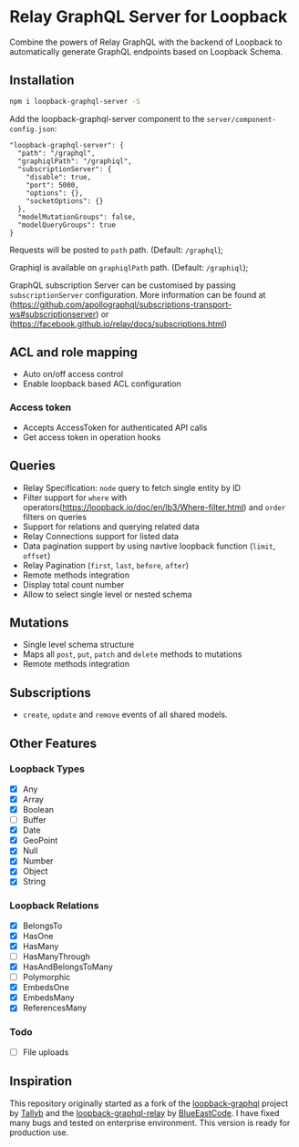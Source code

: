 # Relay GraphQL Server for Loopback

Combine the powers of Relay GraphQL with the backend of Loopback to automatically generate GraphQL endpoints based on Loopback Schema. 

## Installation

```sh
npm i loopback-graphql-server -S
```
Add the loopback-graphql-server component to the `server/component-config.json`: 

```
"loopback-graphql-server": {
  "path": "/graphql",
  "graphiqlPath": "/graphiql",
  "subscriptionServer": {
    "disable": true,
    "port": 5000,
    "options": {},
    "socketOptions": {}
  },
  "modelMutationGroups": false,
  "modelQueryGroups": true
}
```

Requests will be posted to `path` path. (Default: `/graphql`);

Graphiql is available on `graphiqlPath` path. (Default: `/graphiql`);

GraphQL subscription Server can be customised by passing `subscriptionServer` configuration. More information can be found at (https://github.com/apollographql/subscriptions-transport-ws#subscriptionserver) or (https://facebook.github.io/relay/docs/subscriptions.html)

## ACL and role mapping
- Auto on/off access control 
- Enable loopback based ACL configuration

### Access token
- Accepts AccessToken for authenticated API calls
- Get access token in operation hooks

## Queries
- Relay Specification: `node` query to fetch single entity by ID
- Filter support for `where` with operators(https://loopback.io/doc/en/lb3/Where-filter.html) and `order` filters on queries
- Support for relations and querying related data
- Relay Connections support for listed data
- Data pagination support by using navtive loopback function (`limit`, `offset`)
- Relay Pagination (`first`, `last`, `before`, `after`)
- Remote methods integration
- Display total count number 
- Allow to select single level or nested schema

## Mutations
- Single level schema structure
- Maps all `post`, `put`, `patch` and `delete` methods to mutations
- Remote methods integration

## Subscriptions
- `create`, `update` and `remove` events of all shared models.

## Other Features
### Loopback Types
- [x] Any
- [x] Array
- [x] Boolean
- [ ] Buffer
- [x] Date
- [x] GeoPoint
- [x] Null
- [x] Number
- [x] Object
- [x] String

### Loopback Relations
- [x] BelongsTo
- [x] HasOne
- [x] HasMany
- [ ] HasManyThrough
- [x] HasAndBelongsToMany
- [ ] Polymorphic
- [x] EmbedsOne
- [x] EmbedsMany
- [x] ReferencesMany

### Todo
- [ ] File uploads

## Inspiration
This repository originally started as a fork of the [loopback-graphql](https://github.com/Tallyb/loopback-graphql) project by [Tallyb](https://github.com/Tallyb) and the [loopback-graphql-relay](https://github.com/BlueEastCode/loopback-graphql-relay) by [BlueEastCode](https://github.com/BlueEastCode). I have fixed many bugs and tested on enterprise environment. This version is ready for production use. 